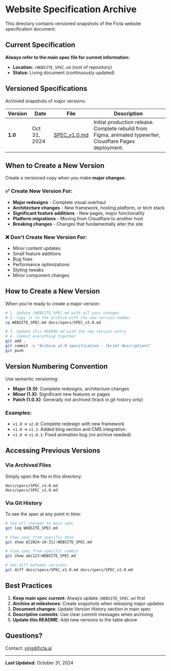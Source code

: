 # Website Specification Archive

This directory contains versioned snapshots of the Ficta website specification document.

## Current Specification

**Always refer to the main spec file for current information:**
- **Location:** `/WEBSITE_SPEC.md` (root of repository)
- **Status:** Living document (continuously updated)

## Versioned Specifications

Archived snapshots of major versions:

| Version | Date | File | Description |
|---------|------|------|-------------|
| **1.0** | Oct 31, 2024 | [SPEC_v1.0.md](./SPEC_v1.0.md) | Initial production release. Complete rebuild from Figma, animated typewriter, Cloudflare Pages deployment. |

## When to Create a New Version

Create a versioned copy when you make **major changes**:

### ✅ Create New Version For:
- **Major redesigns** - Complete visual overhaul
- **Architecture changes** - New framework, hosting platform, or tech stack
- **Significant feature additions** - New pages, major functionality
- **Platform migrations** - Moving from Cloudflare to another host
- **Breaking changes** - Changes that fundamentally alter the site

### ❌ Don't Create New Version For:
- Minor content updates
- Small feature additions
- Bug fixes
- Performance optimizations
- Styling tweaks
- Minor component changes

## How to Create a New Version

When you're ready to create a major version:

```bash
# 1. Update /WEBSITE_SPEC.md with all your changes
# 2. Copy it to the archive with the new version number
cp WEBSITE_SPEC.md docs/specs/SPEC_v2.0.md

# 3. Update this README.md with the new version entry
# 4. Commit everything together
git add .
git commit -m "Archive v2.0 specification - [brief description]"
git push
```

## Version Numbering Convention

Use semantic versioning:

- **Major (X.0)**: Complete redesigns, architecture changes
- **Minor (1.X)**: Significant new features or pages
- **Patch (1.0.X)**: Generally not archived (track in git history only)

### Examples:
- `v1.0` → `v2.0`: Complete redesign with new framework
- `v1.0` → `v1.1`: Added blog section and CMS integration
- `v1.0` → `v1.0.1`: Fixed animation bug (no archive needed)

## Accessing Previous Versions

### Via Archived Files
Simply open the file in this directory:
```
docs/specs/SPEC_v1.0.md
docs/specs/SPEC_v2.0.md
```

### Via Git History
To see the spec at any point in time:
```bash
# See all changes to main spec
git log WEBSITE_SPEC.md

# View spec from specific date
git show @{2024-10-31}:WEBSITE_SPEC.md

# View spec from specific commit
git show abc123:WEBSITE_SPEC.md

# See diff between versions
git diff docs/specs/SPEC_v1.0.md docs/specs/SPEC_v2.0.md
```

## Best Practices

1. **Keep main spec current**: Always update `/WEBSITE_SPEC.md` first
2. **Archive at milestones**: Create snapshots when releasing major updates
3. **Document changes**: Update Version History section in main spec
4. **Descriptive commits**: Use clear commit messages when archiving
5. **Update this README**: Add new versions to the table above

## Questions?

Contact: ying@ficta.ai

---

**Last Updated:** October 31, 2024
